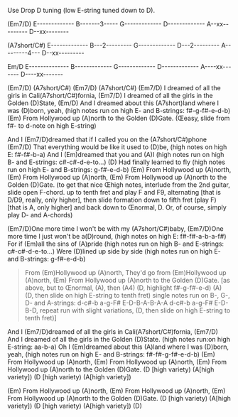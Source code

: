 Use Drop D tuning (low E-string tuned down to D).

(Em7/D)
E-------------
B-------3-----
G-------------
D-------------
A--xx---------
D--xx--------

(A7short/C#) 
E-------------
B---2---------
G-------------
D---2---------
A---------4---
D--xx---------

Em/D
E--------------
B-------------
G-------------
D-------------
A----xx-------
D----xx-------



(Em7/D)  (A7short/C#)  (Em7/D)  (A7short/C#)
(Em7/D) I dreamed of all the girls in Cali(A7short/C#)fornia,
(Em7/D) I dreamed of all the girls in the Golden (D)State,
(Em/D) And I dreamed about this (A7short)land where I was (D)born, yeah,
(high notes run on high E- and B-strings: f#-g-f#-e-d-b)
(Em) From Hollywood up (A)north to the Golden (D)Gate.
(Œeasy‚ slide from f#- to d-note on high E-string)

And I (Em7/D)dreamed that if I called you on the (A7short/C#)phone
(Em7/D) That everything would be like it used to (D)be,
(high notes on high E: f#-f#-b-a)
And I (Em)dreamed that you and (A)I
(high notes run on high B- and E-strings: c#-c#-d-e-to...)
(D) Had finally learned to fly
(high notes run on high E- and B-strings: g-f#-e-d-b)
(Em) From Hollywood up (A)north,
(Em) From Hollywood up (A)north,
(Em) From Hollywood up (A)north to the Golden (D)Gate.
(to get that nice Œhigh notes‚ interlude from the 2nd guitar, slide open
F-chord.
up to tenth fret and play F and F9, alternating [that is D/D9, really, only
higher],
then slide formation down to fifth fret (play F) [that is A, only higher]
and back
down to Œnormal‚ D. Or, of course, simply play D- and A-chords)

(Em7/D)One more time I won't be with my (A7short/C#)baby,
(Em7/D)One more time I just won't be a(D)round,
(high notes on high E: f#-f#-a-b-a-f#)
For if (Em)all the sins of (A)pride
(high notes run on high B- and E-strings: c#-c#-d-e-to...)
Were (D)lined up side by side
(high notes run on high E- and B-strings: g-f#-e-d-b)
>From (Em)Hollywood up (A)north,
They'd go from (Em)Hollywood up (A)north,
(Em) From Hollywood up (A)north to the Golden (D)Gate.
[as above, but to Œnormal‚ (A), then (A4) (D, highlight f#-g-f#-e-d) (A) 
(D, then slide on high E-string to tenth fret) single notes run on B-, G-,
D-
and A-strings: d-c#-b  a-g-F#  E-D-B-A-B-A-A  d-c#-b  a-g-F#  E-D-B-D,
repeat run with slight variations, (D, then slide on high E-string to tenth
fret)]

And I (Em7/D)dreamed of all the girls in Cali(A7short/C#)fornia,
(Em7/D) And I dreamed of all the girls in the Golden (D)State.
(high notes run:on high E-string: aa-b-a)
Oh I (Em)dreamed about this (A)land where I was (D)born, yeah,
(high notes run on high E- and B-strings: f#-f#-g-f#-e-d-b)
(Em) From Hollywood up (A)north,
(Em) From Hollywood up (A)north,
(Em) From Hollywood up (A)north to the Golden (D)Gate.
(D [high variety)  (A[high variety])  (D [high variety)  (A[high variety])

(Em) From Hollywood up (A)north,
(Em) From Hollywood up (A)north,
(Em) From Hollywood up (A)north to the Golden (D)Gate.
(D [high variety)  (A[high variety])  (D [high variety)  (A[high variety]) 
(D)
